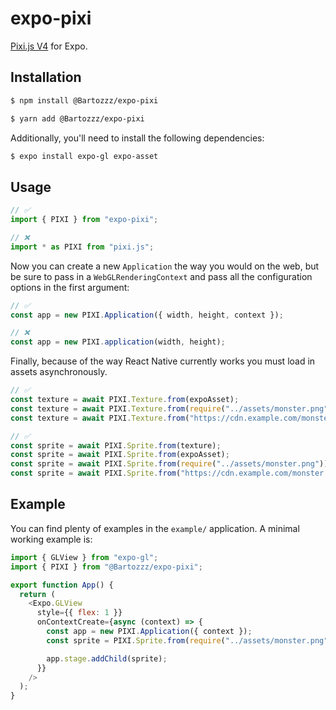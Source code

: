 # expo-pixi

[Pixi.js V4](https://pixijs.download/v4.8.9/docs/) for Expo.

## Installation

```bash
$ npm install @Bartozzz/expo-pixi
```

```bash
$ yarn add @Bartozzz/expo-pixi
```

Additionally, you'll need to install the following dependencies:

```bash
$ expo install expo-gl expo-asset
```

## Usage

```ts
// ✅
import { PIXI } from "expo-pixi";

// ❌
import * as PIXI from "pixi.js";
```

Now you can create a new `Application` the way you would on the web, but be sure to pass in a `WebGLRenderingContext` and pass all the configuration options in the first argument:

```ts
// ✅
const app = new PIXI.Application({ width, height, context });

// ❌
const app = new PIXI.application(width, height);
```

Finally, because of the way React Native currently works you must load in assets asynchronously.

```ts
// ✅
const texture = await PIXI.Texture.from(expoAsset);
const texture = await PIXI.Texture.from(require("../assets/monster.png"));
const texture = await PIXI.Texture.from("https://cdn.example.com/monster.png");

// ✅
const sprite = await PIXI.Sprite.from(texture);
const sprite = await PIXI.Sprite.from(expoAsset);
const sprite = await PIXI.Sprite.from(require("../assets/monster.png"));
const sprite = await PIXI.Sprite.from("https://cdn.example.com/monster.png");
```

## Example

You can find plenty of examples in the `example/` application. A minimal working example is:

```js
import { GLView } from "expo-gl";
import { PIXI } from "@Bartozzz/expo-pixi";

export function App() {
  return (
    <Expo.GLView
      style={{ flex: 1 }}
      onContextCreate={async (context) => {
        const app = new PIXI.Application({ context });
        const sprite = PIXI.Sprite.from(require("../assets/monster.png"));

        app.stage.addChild(sprite);
      }}
    />
  );
}
```
